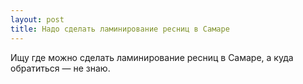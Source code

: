 ```yaml
---
layout: post 
title: Надо сделать ламинирование ресниц в Самаре 
--- 
```

Ищу где можно сделать ламинирование ресниц в Самаре, а куда обратиться — не знаю.
